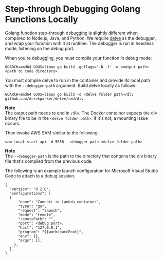 # Step\-through Debugging Golang Functions Locally<a name="serverless-sam-cli-using-debugging-golang"></a>

Golang function step\-through debugging is slightly different when compared to Node\.js, Java, and Python\. We require [delve](https://github.com/derekparker/delve) as the debugger, and wrap your function with it at runtime\. The debugger is run in headless mode, listening on the debug port\.

When you're debugging, you must compile your function in debug mode:

```
GOARCH=amd64 GOOS=linux go build -gcflags='-N -l' -o <output path> <path to code directory>
```

You must compile delve to run in the container and provide its local path with the `--debugger-path` argument\. Build delve locally as follows:

```
GOARCH=amd64 GOOS=linux go build -o <delve folder path>/dlv github.com/derekparker/delve/cmd/dlv
```

**Note**  
The output path needs to end in `/dlv`\. The Docker container expects the dlv binary file to be in the `<delve folder path>`\. If it's not, a mounting issue occurs\.

Then invoke AWS SAM similar to the following:

```
sam local start-api -d 5986 --debugger-path <delve folder path>
```

**Note**  
The `--debugger-path` is the path to the directory that contains the dlv binary file that's compiled from the previous code\.

The following is an example launch configuration for Microsoft Visual Studio Code to attach to a debug session\.

```
{
  "version": "0.2.0",
  "configurations": [
  {
      "name": "Connect to Lambda container",
      "type": "go",
      "request": "launch",
      "mode": "remote",
      "remotePath": "",
      "port": <debug port>,
      "host": "127.0.0.1",
      "program": "${workspaceRoot}",
      "env": {},
      "args": [],
    },
  ]
}
```